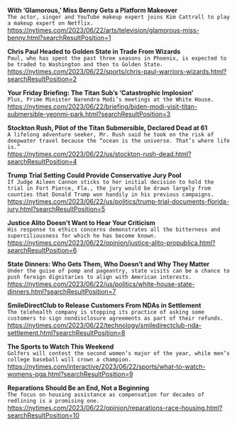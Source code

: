 **With ‘Glamorous,’ Miss Benny Gets a Platform Makeover**\
`The actor, singer and YouTube makeup expert joins Kim Cattrall to play a makeup expert on Netflix.`\
https://nytimes.com/2023/06/22/arts/television/glamorous-miss-benny.html?searchResultPosition=1

**Chris Paul Headed to Golden State in Trade From Wizards**\
`Paul, who has spent the past three seasons in Phoenix, is expected to be traded to Washington and then to Golden State.`\
https://nytimes.com/2023/06/22/sports/chris-paul-warriors-wizards.html?searchResultPosition=2

**Your Friday Briefing: The Titan Sub’s ‘Catastrophic Implosion’**\
`Plus, Prime Minister Narendra Modi’s meetings at the White House.`\
https://nytimes.com/2023/06/22/briefing/biden-modi-visit-titan-submersible-yeonmi-park.html?searchResultPosition=3

**Stockton Rush, Pilot of the Titan Submersible, Declared Dead at 61**\
`A lifelong adventure seeker, Mr. Rush said he took on the risk of deepwater travel because the “ocean is the universe. That’s where life is.”`\
https://nytimes.com/2023/06/22/us/stockton-rush-dead.html?searchResultPosition=4

**Trump Trial Setting Could Provide Conservative Jury Pool**\
`If Judge Aileen Cannon sticks to her initial decision to hold the trial in Fort Pierce, Fla., the jury would be drawn largely from counties that Donald Trump won handily in his previous campaigns.`\
https://nytimes.com/2023/06/22/us/politics/trump-trial-documents-florida-jury.html?searchResultPosition=5

**Justice Alito Doesn’t Want to Hear Your Criticism**\
`His response to ethics concerns demonstrates all the bitterness and superciliousness for which he has become known.`\
https://nytimes.com/2023/06/22/opinion/justice-alito-propublica.html?searchResultPosition=6

**State Dinners: Who Gets Them, Who Doesn’t and Why They Matter**\
`Under the guise of pomp and pageantry, state visits can be a chance to push foreign dignitaries to align with American interests.`\
https://nytimes.com/2023/06/22/us/politics/white-house-state-dinners.html?searchResultPosition=7

**SmileDirectClub to Release Customers From NDAs in Settlement**\
`The telehealth company is stopping its practice of asking some customers to sign nondisclosure agreements as part of their refunds.`\
https://nytimes.com/2023/06/22/technology/smiledirectclub-nda-settlement.html?searchResultPosition=8

**The Sports to Watch This Weekend**\
`Golfers will contest the second women’s major of the year, while men’s college baseball will crown a champion.`\
https://nytimes.com/interactive/2023/06/22/sports/what-to-watch-womens-pga.html?searchResultPosition=9

**Reparations Should Be an End, Not a Beginning**\
`The focus on housing assistance as compensation for decades of redlining is a promising one.`\
https://nytimes.com/2023/06/22/opinion/reparations-race-housing.html?searchResultPosition=10

